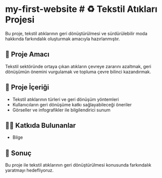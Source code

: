 # my-first-website # ♻️ Tekstil Atıkları Projesi

Bu proje, tekstil atıklarının geri dönüştürülmesi ve sürdürülebilir moda hakkında farkındalık oluşturmak amacıyla hazırlanmıştır.

## 📘 Proje Amacı
Tekstil sektöründe ortaya çıkan atıkların çevreye zararını azaltmak, geri dönüşümün önemini vurgulamak ve topluma çevre bilinci kazandırmak.

## 🧶 Proje İçeriği
- Tekstil atıklarının türleri ve geri dönüşüm yöntemleri
- Kullanıcıların geri dönüşüme katkı sağlayabileceği öneriler
- Görseller ve infografikler ile bilgilendirici sunum

## 👩‍💻 Katkıda Bulunanlar
- Bilge

## 🌱 Sonuç
Bu proje ile tekstil atıklarının geri dönüştürülmesi konusunda farkındalık yaratmayı hedefliyoruz.

